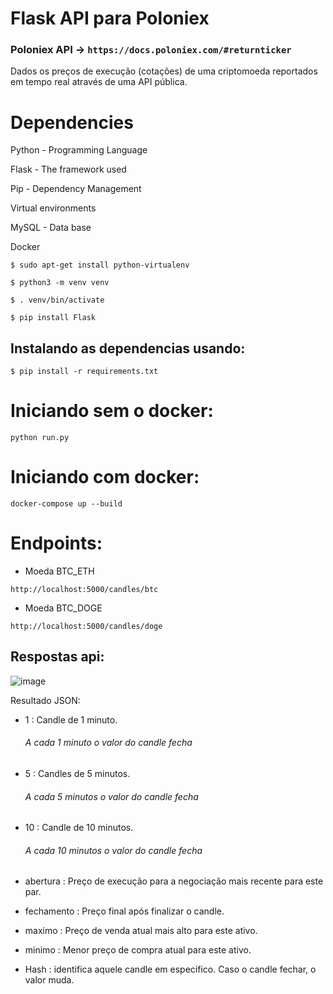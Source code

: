 # Flask API para Poloniex

### Poloniex API ->  ``https://docs.poloniex.com/#returnticker``

Dados os preços de execução (cotações) de uma criptomoeda reportados em tempo real
através de uma API pública.

# Dependencies
Python - Programming Language

Flask - The framework used

Pip - Dependency Management

Virtual environments

MySQL - Data base

Docker

``$ sudo apt-get install python-virtualenv``

``$ python3 -m venv venv``

``$ . venv/bin/activate``

``$ pip install Flask``

## Instalando as dependencias usando:

``$ pip install -r requirements.txt``


# Iniciando sem o docker:

``python run.py``

# Iniciando com docker:

``docker-compose up --build``

# Endpoints:

* Moeda BTC_ETH

``http://localhost:5000/candles/btc``

* Moeda BTC_DOGE

``http://localhost:5000/candles/doge``



## Respostas api:

![image](https://user-images.githubusercontent.com/42013634/161131433-a978bc6a-7500-47b0-9500-c6dc6f97050a.png)


Resultado JSON:

* 1 : Candle de 1 minuto.
  
    ###### A cada 1 minuto o valor do candle fecha 
* 5 : Candles de 5 minutos.
    
    ###### A cada 5 minutos o valor do candle fecha 
* 10 : Candle de 10 minutos.

    ###### A cada 10 minutos o valor do candle fecha

* abertura : Preço de execução para a negociação mais recente para este par.

* fechamento : Preço final após finalizar o candle.

* maximo : Preço de venda atual mais alto para este ativo.

* minimo : Menor preço de compra atual para este ativo.

* Hash : identifica aquele candle em específico. Caso o candle fechar, o valor muda.

